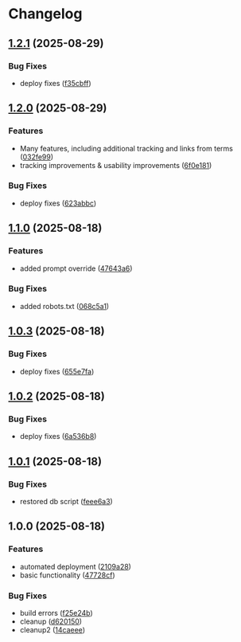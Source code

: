 # Changelog

## [1.2.1](https://github.com/HCL-CDP-TA/fake-google/compare/v1.2.0...v1.2.1) (2025-08-29)


### Bug Fixes

* deploy fixes ([f35cbff](https://github.com/HCL-CDP-TA/fake-google/commit/f35cbff704d2c66a87a48edc06b49676bb9bc41e))

## [1.2.0](https://github.com/HCL-CDP-TA/fake-google/compare/v1.1.0...v1.2.0) (2025-08-29)


### Features

* Many features, including additional tracking and links from terms ([032fe99](https://github.com/HCL-CDP-TA/fake-google/commit/032fe99bd76aeace6e2e146ca32440e7f6805b4e))
* tracking improvements & usability improvements ([6f0e181](https://github.com/HCL-CDP-TA/fake-google/commit/6f0e181c68d48685809fca17c0901fe734673cd4))


### Bug Fixes

* deploy fixes ([623abbc](https://github.com/HCL-CDP-TA/fake-google/commit/623abbc7eb020a68daae433216aaa77e6c824969))

## [1.1.0](https://github.com/HCL-CDP-TA/fake-google/compare/v1.0.3...v1.1.0) (2025-08-18)


### Features

* added prompt override ([47643a6](https://github.com/HCL-CDP-TA/fake-google/commit/47643a6d95c59d01a7ac2a5110ab489f6b277888))


### Bug Fixes

* added robots.txt ([068c5a1](https://github.com/HCL-CDP-TA/fake-google/commit/068c5a1981a4c7af63d226183f768c2b13b8ee12))

## [1.0.3](https://github.com/HCL-CDP-TA/fake-google/compare/v1.0.2...v1.0.3) (2025-08-18)


### Bug Fixes

* deploy fixes ([655e7fa](https://github.com/HCL-CDP-TA/fake-google/commit/655e7fa7ced92551b5030aa1a5db2591aead9860))

## [1.0.2](https://github.com/HCL-CDP-TA/fake-google/compare/v1.0.1...v1.0.2) (2025-08-18)


### Bug Fixes

* deploy fixes ([6a536b8](https://github.com/HCL-CDP-TA/fake-google/commit/6a536b832fe4aaccbb1d2b84dde9e25478bd6d84))

## [1.0.1](https://github.com/HCL-CDP-TA/fake-google/compare/v1.0.0...v1.0.1) (2025-08-18)


### Bug Fixes

* restored db script ([feee6a3](https://github.com/HCL-CDP-TA/fake-google/commit/feee6a349e49e41e10f6afd03b32f7f172437ed6))

## 1.0.0 (2025-08-18)


### Features

* automated deployment ([2109a28](https://github.com/HCL-CDP-TA/fake-google/commit/2109a28cb869cebbe261891d0c5677e4aca50939))
* basic functionality ([47728cf](https://github.com/HCL-CDP-TA/fake-google/commit/47728cf880b2a249f0b635180f7a2399a3a8841d))


### Bug Fixes

* build errors ([f25e24b](https://github.com/HCL-CDP-TA/fake-google/commit/f25e24b684e5e4bdfb54d075330a5501f8d9a8be))
* cleanup ([d620150](https://github.com/HCL-CDP-TA/fake-google/commit/d6201506dd0dcbc18e2a4406bb0225ca8d86b646))
* cleanup2 ([14caeee](https://github.com/HCL-CDP-TA/fake-google/commit/14caeee1c9fda3b6f827694258fae34ce8c96e91))
